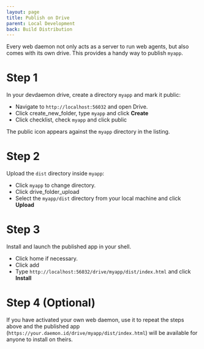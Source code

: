 ```yaml
---
layout: page
title: Publish on Drive
parent: Local Development
back: Build Distribution
---
```

Every web daemon not only acts as a server to run web agents, but also comes
with its own drive. This provides a handy way to publish `myapp`.

# Step 1
In your devdaemon drive, create a directory `myapp` and mark it public:

- Navigate to `http://localhost:56032` and open Drive.
- Click <span class='material-icons'>create_new_folder</span>, type `myapp` and click **Create**
- Click <span class='material-icons'>checklist</span>, check `myapp` and click <span class='material-icons'>public</span>

The public icon appears against the `myapp` directory in the listing.

# Step 2
Upload the `dist` directory inside `myapp`:

- Click `myapp` to change directory.
- Click <span class='material-icons'>drive_folder_upload</span>
- Select the `myapp/dist` directory from your local machine and click **Upload**

# Step 3
Install and launch the published app in your shell.

- Click <span class='material-icons'>home</span> if necessary.
- Click <span class='material-icons'>add</span>
- Type `http://localhost:56032/drive/myapp/dist/index.html` and click **Install**

# Step 4 (Optional)
If you have activated your own web daemon, use it to repeat the steps above and the
published app (`https://your.daemon.id/drive/myapp/dist/index.html`) will be
available for anyone to install on theirs.
